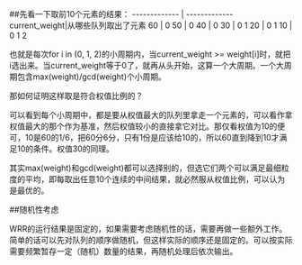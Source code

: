##先看一下取前10个元素的结果：
------------- | -------------
current_weight|从哪些队列取出了元素
60            |     0
50            |     0
40            |     0
30            |     0 1
20            |     0 1
10            |     0 1 2

也就是每次for i in (0, 1, 2)的小周期内，当current_weight >= weight[i]时，就把i选出来。当current_weight等于0了，就再从头开始，这算一个大周期。一个大周期包含max(weight)/gcd(weight)个小周期。

那如何证明这样取是符合权值比例的？

可以看到每个小周期中，都是要从权值最大的队列里拿走一个元素的，可以看作拿权值最大的那个作为基准，然后权值较小的直接拿它对比。那仅看权值为10的便可，10是60的1/6，把60分6分，只有1份是应该给10的，所以60直到降到10才满足10的条件。权值30的同理。

其实max(weight)和gcd(weight)都可以选择别的，但选它们两个可以满足最细粒度的平均，即每取出任意10个连续的中间结果，就必然服从权值比例，可以认为是最优的。

##随机性考虑

WRR的运行结果是固定的，如果需要考虑随机性的话，需要再做一些额外工作。简单的话可以先对队列的顺序做随机，但这样实际的顺序还是固定的。可以按实际需要频繁暂存一定（随机）数量的结果，再随机处理后依次输出。
